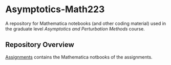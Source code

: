 # Asymptotics-Math223
A repository for Mathematica notebooks (and other coding material) used in the graduate level *Asymptotics and Perturbation Methods* course. 

## Repository Overview
[Assignments](Assignments) contains the Mathematica notbooks of the assignments. 
